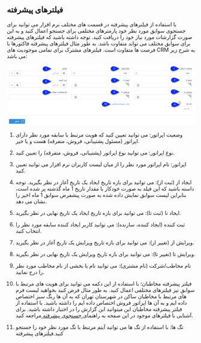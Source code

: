## فیلترهای پیشرفته
با استفاده از فیلترهای پیشرفته در قسمت های مختلف نرم افزار می توانید برای جستجوی سوابق مورد نظر خود پارمترهای مختلفی برای جستجو اعمال کنید و به این صورت گزارشات مورد نیاز خود را دریافت کنید. توجه داشته باشید که فیلترهای پیشرفته برای سوابق مختلف می تواند متفاوت باشد. به طور مثال فیلترهای پیشرفته فاکتورها با فرصت ها متفاوت است. فیلترهای مشترک برای تمامی موجودیت های CRM به شرح زیر می باشد:

![](AdvancedFilters.jpg)


1. وضعیت اپراتور: می توانید تعیین کنید که هویت مرتبط با سابقه مورد نظر دارای اپراتور (مسئول پشتیبانی، فروش، متفرقه) هست و یا خیر.

2. نوع اپراتور: می توانید نوع اپراتور (پشتیبانی، فروش، متفرقه) را تعیین کنید.

3. اپراتور: نام اپراتور مورد نظر را از میان لیست کاربران نرم افزار می توانید تعیین کنید.

4. ایجاد از (ثبت از): می توانید برای بازه تاریخ ایجاد یک تاریخ آغاز در نظر بگیرید. توجه داسته باشید که این فیلد به صورت خودکار با مقدار تاریخ 1 ماه گذشته پر شده است، بنابراین لیست سوابق نمایش داده شده به صورت پیشفرض سوابق 1 ماه اخیر را نشان می دهد.

5. ایجاد تا (ثبت تا): می توانید برای بازه تاریخ ایجاد یک تاریخ نهایی در نظر بگیرید.

6. ثبت کننده (ایجاد کننده، سازنده): می توانید کاربر ایجاد کننده سابقه مورد نظر را انتخاب کنید.

7. ویرایش از (تغییر از): می توانید برای بازه تاریخ ویرایش یک تاریخ آغاز در نظر بگیرید.

8. ویرایش تا (تغییر تا): می توانید برای بازه تاریخ ویرایش یک تاریخ نهایی در نظر بگیرید.

9. نام مخاطب/شرکت (نام مشتری): می توانید نام یا بخشی از نام مخاطب مورد نظر را درج نمایید.

10. فیلتر پیشرفته مخاطبان: با استفاده از این دکمه می توانید برای هویت های مرتبط با سوابق نیز فیلترهای مختلفی اعمال کنید. به طور مثال فرض کنید بخواهید لیست فرم های مرتبط با مخاطبان ساکن در شهرستان تهران که به آن ها رنگ سبز اختصاص داده ایم و به آن ها اپراتور فروش اختصاص داده ایم را داشته باشید. با استفاده از فیلتر پیشرفته مخاطبان این میتوانید این گزارش را در اختیار داشته باشید. برای آشنایی با فیلترهای موجود در این صفحه به راهنمای[ جستجوی پیشرفته  ](https://github.com/1stco/PayamGostarDocs/blob/master/help%202.5.4/Integrated-bank/Advanced-search/Advanced-search.md)مراجعه کنید.

11. تگ ها: با استفاده از تگ ها می توانید آیتم مرتبط با تگ مورد نظر خود را جستجو کنید.فیلترهای پیشرفته